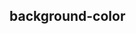 ## background-color


<!-- CSSJSON.background-color.description -->

<!-- CSSJSON.background-color.syntax -->

<!-- CSSJSON.background-color.values -->

<!-- CSSJSON.background-color.defaultValue -->

<!-- CSSJSON.background-color.unixTags -->

<!-- CSSJSON.background-color.compatibility -->

<!-- CSSJSON.background-color.example -->

<!-- CSSJSON.background-color.reference -->
